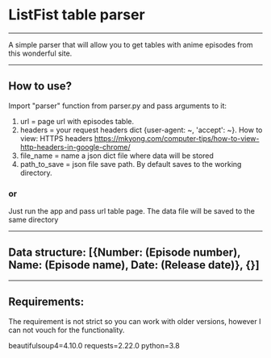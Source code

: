 # ListFist table parser 
____

A simple parser that will allow you to get tables with anime episodes from this wonderful site.

____

## How to use?

Import "parser" function from parser.py and pass arguments to it: 
1. url = page url with episodes table.
2. headers = your request headers dict {user-agent: ~, 'accept': ~}. How to view: HTTPS headers https://mkyong.com/computer-tips/how-to-view-http-headers-in-google-chrome/ 
3. file_name = name a json dict file where data will be stored 
4. path_to_save = json file save path. By default saves to the working directory. 

### or

Just run the app and pass url table page. The data file will be saved to the same directory

____

## Data structure: [{Number: (Episode number), Name: (Episode name), Date: (Release date)}, {}]

___

## Requirements:

The requirement is not strict so you can work with older versions, however I can not vouch for the functionality.

beautifulsoup4=4.10.0
requests=2.22.0
python=3.8
